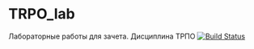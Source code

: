 # TRPO_lab
Лабораторные работы для зачета. Дисциплина ТРПО
[![Build Status](https://travis-ci.org/Wensone/TRPO_lab.svg?branch=master)](https://travis-ci.org/Wensone/TRPO_lab)
